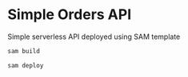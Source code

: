 # Simple Orders API

Simple serverless API deployed using SAM template

```bash
sam build
```

```bash
sam deploy
```



